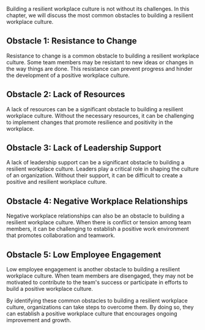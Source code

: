 
Building a resilient workplace culture is not without its challenges. In this chapter, we will discuss the most common obstacles to building a resilient workplace culture.

Obstacle 1: Resistance to Change
--------------------------------

Resistance to change is a common obstacle to building a resilient workplace culture. Some team members may be resistant to new ideas or changes in the way things are done. This resistance can prevent progress and hinder the development of a positive workplace culture.

Obstacle 2: Lack of Resources
-----------------------------

A lack of resources can be a significant obstacle to building a resilient workplace culture. Without the necessary resources, it can be challenging to implement changes that promote resilience and positivity in the workplace.

Obstacle 3: Lack of Leadership Support
--------------------------------------

A lack of leadership support can be a significant obstacle to building a resilient workplace culture. Leaders play a critical role in shaping the culture of an organization. Without their support, it can be difficult to create a positive and resilient workplace culture.

Obstacle 4: Negative Workplace Relationships
--------------------------------------------

Negative workplace relationships can also be an obstacle to building a resilient workplace culture. When there is conflict or tension among team members, it can be challenging to establish a positive work environment that promotes collaboration and teamwork.

Obstacle 5: Low Employee Engagement
-----------------------------------

Low employee engagement is another obstacle to building a resilient workplace culture. When team members are disengaged, they may not be motivated to contribute to the team's success or participate in efforts to build a positive workplace culture.

By identifying these common obstacles to building a resilient workplace culture, organizations can take steps to overcome them. By doing so, they can establish a positive workplace culture that encourages ongoing improvement and growth.
